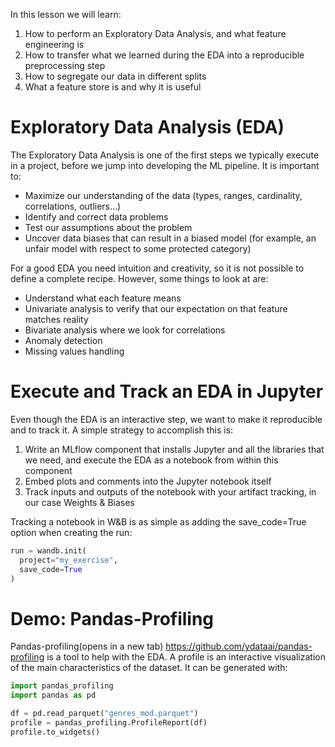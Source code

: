 In this lesson we will learn:

1. How to perform an Exploratory Data Analysis, and what feature engineering is 
2. How to transfer what we learned during the EDA into a reproducible preprocessing step 
3. How to segregate our data in different splits 
4. What a feature store is and why it is useful


# Exploratory Data Analysis (EDA)

The Exploratory Data Analysis is one of the first steps we typically execute in a project, before we jump into developing the ML pipeline. It is important to:

* Maximize our understanding of the data (types, ranges, cardinality, correlations, outliers...)
* Identify and correct data problems 
* Test our assumptions about the problem 
* Uncover data biases that can result in a biased model (for example, an unfair model with respect to some protected category)

For a good EDA you need intuition and creativity, so it is not possible to define a complete recipe. However, some things to look at are:

* Understand what each feature means 
* Univariate analysis to verify that our expectation on that feature matches reality 
* Bivariate analysis where we look for correlations 
* Anomaly detection 
* Missing values handling

# Execute and Track an EDA in Jupyter

Even though the EDA is an interactive step, we want to make it reproducible and to track it. A simple strategy to accomplish this is:

1. Write an MLflow component that installs Jupyter and all the libraries that we need, and execute the EDA as a notebook from within this component 
2. Embed plots and comments into the Jupyter notebook itself 
3. Track inputs and outputs of the notebook with your artifact tracking, in our case Weights & Biases

Tracking a notebook in W&B is as simple as adding the save_code=True option when creating the run:

```python
run = wandb.init(
  project="my_exercise",
  save_code=True
)
```

# Demo: Pandas-Profiling

Pandas-profiling(opens in a new tab) https://github.com/ydataai/pandas-profiling is a tool to help with the EDA. A profile is an interactive visualization of the main characteristics of the dataset. It can be generated with:

```python
import pandas_profiling
import pandas as pd

df = pd.read_parquet("genres_mod.parquet")
profile = pandas_profiling.ProfileReport(df)
profile.to_widgets()
```